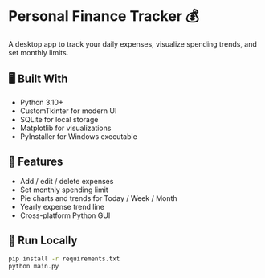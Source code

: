 # Personal Finance Tracker 💰

A desktop app to track your daily expenses, visualize spending trends, and set monthly limits.

## 🖥️ Built With
- Python 3.10+
- CustomTkinter for modern UI
- SQLite for local storage
- Matplotlib for visualizations
- PyInstaller for Windows executable

## 🔧 Features
- Add / edit / delete expenses
- Set monthly spending limit
- Pie charts and trends for Today / Week / Month
- Yearly expense trend line
- Cross-platform Python GUI

## 🚀 Run Locally

```bash
pip install -r requirements.txt
python main.py
